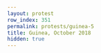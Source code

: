 ```yaml
---
layout: protest
row_index: 351
permalink: protests/guinea-5
title: Guinea, October 2018
hidden: true
---
```

